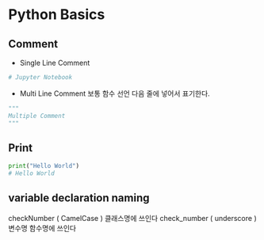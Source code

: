 # Python Basics

## Comment
* Single Line Comment
```python
# Jupyter Notebook
```

* Multi Line Comment
보통 함수 선언 다음 줄에 넣어서 표기한다.
```python
"""
Multiple Comment
"""
```

## Print
```python
print("Hello World")
# Hello World
```

## variable declaration naming
checkNumber ( CamelCase ) 클래스명에 쓰인다
check_number ( underscore ) 변수명 함수명에 쓰인다
